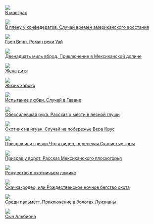 ![](В%20манграх.jpg)  
[В манграх](В%20манграх.txt)

![](В%20плену%20у%20конфедератов.%20Случай%20времен%20американского%20восстания.jpg)  
[В плену у конфедератов. Случай времен американского восстания](В%20плену%20у%20конфедератов.%20Случай%20времен%20американского%20восстания.txt)

![](Гвен%20Винн.%20Роман%20реки%20Уай.jpg)  
[Гвен Винн. Роман реки Уай](Гвен%20Винн.%20Роман%20реки%20Уай.txt)

![](Двенадцать%20миль%20вброд.%20Приключение%20в%20Мексиканской%20долине.jpg)  
[Двенадцать миль вброд. Приключение в Мексиканской долине](Двенадцать%20миль%20вброд.%20Приключение%20в%20Мексиканской%20долине.txt)

![](Жена%20дитя.jpg)  
[Жена дитя](Жена%20дитя.txt)

![](Жизнь%20хароко.jpg)  
[Жизнь хароко](Жизнь%20хароко.txt)

![](Испытание%20любви.%20Случай%20в%20Гаване.jpg)  
[Испытание любви. Случай в Гаване](Испытание%20любви.%20Случай%20в%20Гаване.txt)

![](Обессилевшая%20рука.%20Рассказ%20о%20мести%20в%20лесной%20глуши.jpg)  
[Обессилевшая рука. Рассказ о мести в лесной глуши](Обессилевшая%20рука.%20Рассказ%20о%20мести%20в%20лесной%20глуши.txt)

![](Охотник%20на%20игуан.%20Случай%20на%20побережье%20Вера%20Крус.jpg)  
[Охотник на игуан. Случай на побережье Вера Крус](Охотник%20на%20игуан.%20Случай%20на%20побережье%20Вера%20Крус.txt)

![](Призрак%20или%20гризли%20Что%20я%20видел,%20пересекая%20Скалистые%20горы.jpg)  
[Призрак или гризли Что я видел, пересекая Скалистые горы](Призрак%20или%20гризли%20Что%20я%20видел,%20пересекая%20Скалистые%20горы.txt)

![](Призрак%20у%20ворот.%20Рассказ%20Мексиканского%20плоскогорья.jpg)  
[Призрак у ворот. Рассказ Мексиканского плоскогорья](Призрак%20у%20ворот.%20Рассказ%20Мексиканского%20плоскогорья.txt)

![](Рождество%20в%20охотничьем%20домике.jpg)  
[Рождество в охотничьем домике](Рождество%20в%20охотничьем%20домике.txt)

![](Скачка-родео,%20или%20Рождественское%20ночное%20бегство%20скота.jpg)  
[Скачка-родео, или Рождественское ночное бегство скота](Скачка-родео,%20или%20Рождественское%20ночное%20бегство%20скота.txt)

![](Среди%20пальметт.%20Приключение%20в%20болотах%20Луизианы.jpg)  
[Среди пальметт. Приключение в болотах Луизианы](Среди%20пальметт.%20Приключение%20в%20болотах%20Луизианы.txt)

![](Сын%20Альбиона.jpg)  
[Сын Альбиона](Сын%20Альбиона.txt)

